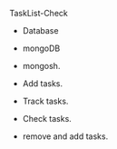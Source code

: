  TaskList-Check


- Database
- mongoDB

- mongosh.

- Add tasks.

- Track tasks.

- Check tasks.

- remove and add tasks.
